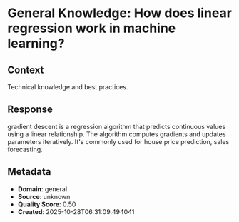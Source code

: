 # General Knowledge: How does linear regression work in machine learning?

## Context
Technical knowledge and best practices.

## Response
gradient descent is a regression algorithm that predicts continuous values using a linear relationship. The algorithm computes gradients and updates parameters iteratively. It's commonly used for house price prediction, sales forecasting.

## Metadata
- **Domain**: general
- **Source**: unknown
- **Quality Score**: 0.50
- **Created**: 2025-10-28T06:31:09.494041
